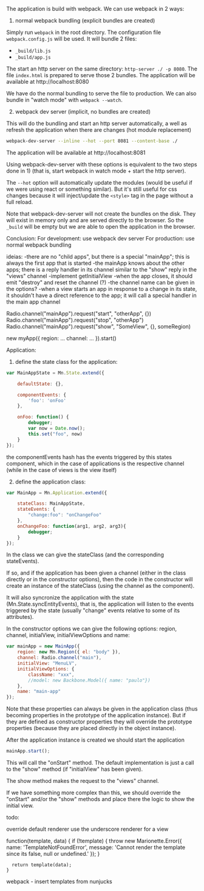 The application is build with webpack. We can use webpack in 2 ways:

1) normal webpack bundling (explicit bundles are created)

Simply run `webpack` in the root directory. The configuration file `webpack.config.js` will be used. It will bundle 2 files:

- `_build/lib.js`
- `_build/app.js`

The start an http server on the same directory: `http-server ./ -p 8080`. The file `index.html` is prepared to serve those 2 bundles. The application will be available at http://localhost:8080

We have do the normal bundling to serve the file to production. We can also bundle in "watch mode" with `webpack --watch`.

2) webpack dev server (implicit, no bundles are created)

This will do the bundling and start an http server automatically, a well as refresh the application when there are changes (hot module replacement)

```bash
webpack-dev-server --inline --hot --port 8081 --content-base ./
```

The application will be available at http://localhost:8081

Using webpack-dev-server with these options is equivalent to the two steps done in 1) (that is, start webpack in watch mode + start the http server).

The `--hot` option will automatically update the modules (would be useful if we were using react or something similar). But it's still useful for css changes because it will inject/update the `<style>` tag in the page without a full reload.

Note that webpack-dev-server will not create the bundles on the disk. They will exist in memory only and are served directly to the browser. So the `_build` will be empty but we are able to open the application in the browser.

Conclusion:
For development: use webpack dev server
For production: use normal webpack bundling




ideias:
-there are no "child apps", but there is a special "mainApp"; this is always the first app that is started
-the mainApp knows about the other apps; there is a reply handler in its channel similar to the "show" reply in the "views" channel
-implement getInitialView
-when the app closes, it should emit "destroy" and reset the channel (?)
    -the channel name can be given in the options?
-when a view starts an app in response to a change in its state, it shouldn't have a direct reference to the app; it will call a special handler in the main app channel

Radio.channel("mainApp").request("start", "otherApp", {})
Radio.channel("mainApp").request("stop", "otherApp")
Radio.channel("mainApp").request("show", "SomeView", {}, someRegion)



new myApp({
    region: ...
    channel: ...
}).start()





Application:

1) define the state class for the application:

```js
var MainAppState = Mn.State.extend({

    defaultState: {},

    componentEvents: {
        'foo': 'onFoo'
    },

    onFoo: function() {
        debugger;
        var now = Date.now();
        this.set("foo", now)
    }
});
```

the componentEvents hash has the events triggered by this states component, which in the case of applications is the respective channel (while in the case of views is the view itself)

2) define the application class:

```js
var MainApp = Mn.Application.extend({

    stateClass: MainAppState,
    stateEvents: {
        "change:foo": "onChangeFoo"
    },
    onChangeFoo: function(arg1, arg2, arg3){
        debugger;
    }
});
```

In the class we can give the stateClass (and the corresponding stateEvents). 

If so, and if the application has been given a channel (either in the class directly or in the constructor options), then the code in the constructor will create an instance of the stateClass (using the channel as the component). 

It will also syncronize the application with the state (Mn.State.syncEntityEvents), that is, the application will listen to the events triggered by the state (usually "change" events relative to some of its attributes).

In the constructor options we can give the following options: region, channel, initialView, initialViewOptions and name:

```js
var mainApp = new MainApp({
    region: new Mn.Region({ el: "body" }),
    channel: Radio.channel("main"),
    initialView: "MenuLV",
    initialViewOptions: {
        className: "xxx",
        //model: new Backbone.Model({ name: "paulo"})
    },
    name: "main-app"
});
```

Note that these properties can always be given in the application class (thus becoming properties in the prototype of the application instance). But if they are defined as constructor properties they will override the prototype properties (because they are placed directly in the object instance).

After the application instance is created we should start the application
```js
mainApp.start();
```

This will call the "onStart" method. The default implementation is just a call to the "show" method (if "initialView" has been given). 

The show method makes the request to the "views" channel.

If we have something more complex than this, we should override the "onStart" and/or the "show" methods and place there the logic to show the initial view.





todo:

override default renderer
use the underscore renderer for a view

function(template, data) {
      if (!template) {
        throw new Marionette.Error({
          name: 'TemplateNotFoundError',
          message: 'Cannot render the template since its false, null or undefined.'
        });
      }
 
      return template(data);
    }




webpack - insert templates from nunjucks